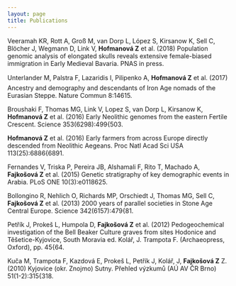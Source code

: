 ```yaml
---
layout: page
title: Publications
---
```


Veeramah KR, Rott A, Groß M, van Dorp L, López S, Kirsanow K, Sell C, Blöcher J, Wegmann
D, Link V, **Hofmanová Z** et al. (2018) Population genomic analysis of elongated skulls reveals
extensive female-biased immigration in Early Medieval Bavaria. PNAS in press.

Unterlander M, Palstra F, Lazaridis I, Pilipenko A, **Hofmanová Z** et al. (2017) Ancestry and
demography and descendants of Iron Age nomads of the Eurasian Steppe. Nature Commun 8:14615.

Broushaki F, Thomas MG, Link V, Lopez S, van Dorp L, Kirsanow K, **Hofmanová Z** et al. (2016)
Early Neolithic genomes from the eastern Fertile Crescent. Science 353(6298):499{503.

**Hofmanová Z** et al. (2016) Early farmers from across Europe directly descended from Neolithic
Aegeans. Proc Natl Acad Sci USA 113(25):6886{6891.

Fernandes V, Triska P, Pereira JB, Alshamali F, Rito T, Machado A, **Fajkošová Z** et al. (2015)
Genetic stratigraphy of key demographic events in Arabia. PLoS ONE 10(3):e0118625.

Bollongino R, Nehlich O, Richards MP, Orschiedt J, Thomas MG, Sell C, **Fajkošová Z** et al.
(2013) 2000 years of parallel societies in Stone Age Central Europe. Science 342(6157):479{81.

Petřík J, Prokeš L, Humpola D, **Fajkošová Z** et al. (2012) Pedogeochemical investigation of the
Bell Beaker Culture graves from sites Hodonice and Těšetice-Kyjovice, South Moravia ed. Kolář, J.
Trampota F. (Archaeopress, Oxford), pp. 45{64.

Kuča M, Trampota F, Kazdová E, Prokeš L, Petřík J, Kolář, J, **Fajkošová Z** Z. (2010) Kyjovice
(okr. Znojmo) Sutny. Přehled výzkumů (AÚ AV ČR Brno) 51(1-2):315{318.
